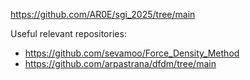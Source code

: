 https://github.com/AR0E/sgi_2025/tree/main

Useful relevant repositories:

* https://github.com/sevamoo/Force_Density_Method
* https://github.com/arpastrana/dfdm/tree/main
